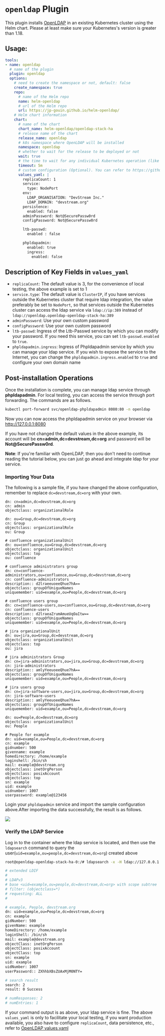 # `openldap` Plugin

This plugin installs [OpenLDAP](https://www.openldap.org/) in an existing Kubernetes cluster using the Helm chart. Please at least make sure your Kubernetes's version is greater than 1.18.

## Usage:

```yaml
tools:
- name: openldap
  # name of the plugin
  plugin: openldap
  options:
    # need to create the namespace or not, default: false
    create_namespace: true
    repo:
      # name of the Helm repo
      name: helm-openldap
      # url of the Helm repo
      url: https://jp-gouin.github.io/helm-openldap/
    # Helm chart information
    chart:
      # name of the chart
      chart_name: helm-openldap/openldap-stack-ha
      # release name of the chart
      release_name: openldap
      # k8s namespace where OpenLDAP will be installed
      namespace: openldap
      # whether to wait for the release to be deployed or not
      wait: true
      # the time to wait for any individual Kubernetes operation (like Jobs for hooks). This defaults to 5m0s
      timeout: 5m
      # custom configuration (Optional). You can refer to https://github.com/jp-gouin/helm-openldap/blob/master/values.yaml
      values_yaml: |
        replicaCount: 1
        service: 
          type: NodePort  
        env:
          LDAP_ORGANISATION: "DevStream Inc."
          LDAP_DOMAIN: "devstream.org"
        persistence:
          enabled: false
        adminPassword: Not@SecurePassw0rd
        configPassword: Not@SecurePassw0rd

        ltb-passwd:
          enabled : false

        phpldapadmin:
          enabled: true
          ingress:
            enabled: false
```

## Description of Key Fields in `values_yaml`
- `replicaCount`: The default value is 3, for the convenience of local testing, the above example is set to 1
- `service.type`: The default value is `ClusterIP`, if you have services outside the Kubernetes cluster that require ldap integration, the value preferably be set to `NodePort`, so that services outside the Kubernetes cluster can access the ldap service via `ldap://ip:389` instead of `ldap://openldap.openldap-openldap-stack-ha:389`
- `adminPassword`: Use your own custom password
- `configPassword`: Use your own custom password
- `ltb-passwd`: Ingress of the Ltb-Passwd service by which you can modify your password. If you need this service, you can set `ltb-passwd.enabled` to `true`.
- `phpldapadmin.ingress`: Ingress of Phpldapadmin service by which you can manage your ldap service. If you wish to expose the service to the Internet, you can change the `phpldapadmin.ingress.enabled` to `true` and configure your own domain name

## Post-installation Operations

Once the installation is complete, you can manage ldap service through **phpldapadmin**. For local testing, you can access the service through port forwarding. The commands are as follows.

```bash
kubectl port-forward svc/openldap-phpldapadmin 8080:80 -n openldap
```

Now you can now access the phpldapadmin service on your browser via http://127.0.0.1:8080

If you have not changed the default values in the above example, its account will be **cn=admin,dc=devstream,dc=org** and password will be **Not@SecurePassw0rd**.

**Note**: If you're familiar with OpenLDAP, then you don't need to continue reading the tutorial below, you can just go ahead and integrate ldap for your service.

### Importing Your Data

The following is a sample file, if you have changed the above configuration, remember to replace `dc=devstream,dc=org` with your own.

```
dn: cn=admin,dc=devstream,dc=org
cn: admin
objectclass: organizationalRole

dn: ou=Group,dc=devstream,dc=org
cn: Group
objectclass: organizationalRole
ou: Group

# confluence organizationalUnit
dn: ou=confluence,ou=Group,dc=devstream,dc=org
objectclass: organizationalUnit
objectclass: top
ou: confluence

# confluence administrators group
dn: cn=confluence-administrators,ou=confluence,ou=Group,dc=devstream,dc=org
cn: confluence-administrators
description:: d2lraeeuoeeQhue7hA==
objectclass: groupOfUniqueNames
uniquemember: uid=example,ou=People,dc=devstream,dc=org

# confluence users group
dn: cn=confluence-users,ou=confluence,ou=Group,dc=devstream,dc=org
cn: confluence-users
description:: d2lraeaZrumAmueUqOaItw==
objectclass: groupOfUniqueNames
uniquemember: uid=example,ou=People,dc=devstream,dc=org

# jira organizationalUnit
dn: ou=jira,ou=Group,dc=devstream,dc=org
objectclass: organizationalUnit
objectclass: top
ou: jira

# jira administrators Group
dn: cn=jira-administrators,ou=jira,ou=Group,dc=devstream,dc=org
cn: jira-administrators
description:: amlyYeeuoeeQhue7hA==
objectclass: groupOfUniqueNames
uniquemember: uid=example,ou=People,dc=devstream,dc=org

# jira users group
dn: cn=jira-software-users,ou=jira,ou=Group,dc=devstream,dc=org
cn: jira-software-users
description:: amlyYeeuoeeQhue7hA==
objectclass: groupOfUniqueNames
uniquemember: uid=example,ou=People,dc=devstream,dc=org

dn: ou=People,dc=devstream,dc=org
objectclass: organizationalUnit
ou: People

# People for example
dn: uid=example,ou=People,dc=devstream,dc=org
cn: example
gidnumber: 500
givenname: example
homedirectory: /home/example
loginshell: /bin/sh
mail: example@devstream.org
objectclass: inetOrgPerson
objectclass: posixAccount
objectclass: top
sn: example
uid: example
uidnumber: 1007
userpassword: example@123456
```

Login your `phpldapadmin` service and import the sample configuration above.After importing the data successfully, the result is as follows.

![](../images/openldap-example.png)

### Verify the LDAP Service

Log in to the container where the ldap service is located, and then use the `ldapsearch` command to query the user(`uid=example,ou=people,dc=devstream,dc=org`) created above

```bash
root@openldap-openldap-stack-ha-0:/# ldapsearch -x -H ldap://127.0.0.1:389 -b uid=example,ou=people,dc=devstream,dc=org -D "cn=admin,dc=devstream,dc=org" -w Not@SecurePassw0rd

# extended LDIF
#
# LDAPv3
# base <uid=example,ou=people,dc=devstream,dc=org> with scope subtree
# filter: (objectclass=*)
# requesting: ALL
#

# example, People, devstream.org
dn: uid=example,ou=People,dc=devstream,dc=org
cn: example
gidNumber: 500
givenName: example
homeDirectory: /home/example
loginShell: /bin/sh
mail: example@devstream.org
objectClass: inetOrgPerson
objectClass: posixAccount
objectClass: top
sn: example
uid: example
uidNumber: 1007
userPassword:: ZXhhbXBsZUAxMjM0NTY=

# search result
search: 2
result: 0 Success

# numResponses: 2
# numEntries: 1
```

If your command output is as above, your ldap service is fine. The above `values_yaml` is only to facilitate your local testing, if you want production available, you also have to configure `replicaCount`, data persistence, etc., refer to [OpenLDAP values.yaml](https://github.com/jp-gouin/helm-openldap/blob/master/values.yaml)